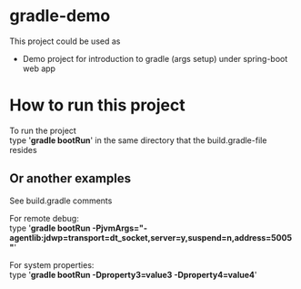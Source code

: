 # gradle-demo

This project could be used as

  - Demo project for introduction to gradle (args setup) under spring-boot web app

  
# How to run this project
To run the project<br>
type '**gradle bootRun**' in the same directory that the build.gradle-file resides

## Or another examples
See build.gradle comments<br>

For remote debug:<br>
type '**gradle bootRun -PjvmArgs="-agentlib:jdwp=transport=dt_socket,server=y,suspend=n,address=5005"**' 

For system properties:<br>
type '**gradle bootRun -Dproperty3=value3 -Dproperty4=value4**'

